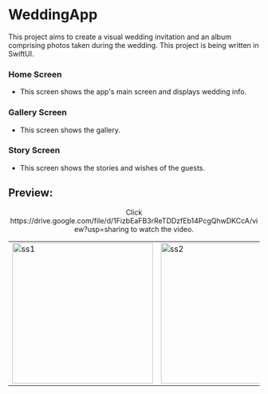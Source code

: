 # WeddingApp

This project aims to create a visual wedding invitation and an album comprising photos taken during
the wedding.
This project is being written in SwiftUI.

### Home Screen
* This screen shows the app's main screen and displays wedding info.

### Gallery Screen
* This screen shows the gallery.

### Story Screen
* This screen shows the stories and wishes of the guests.

## Preview:
<div align="center">
  Click https://drive.google.com/file/d/1FizbEaFB3rReTDDzfEb14PcgQhwDKCcA/view?usp=sharing to watch the video.
  <table>
  <tr>
    <td>
      <img src="https://github.com/rkmkrc/SocialWeddingApp/assets/42948198/19200497-13c1-4a76-b7e5-a310c18734f9" <img width="282" alt="ss1">
    </td>
    <td>
      <img src="https://github.com/rkmkrc/SocialWeddingApp/assets/42948198/bd9cf26a-7db0-4db9-a1ae-9b75c3f9b77b" <img width="282" alt="ss2">
    </td>
    <td>
      <img src="https://github.com/rkmkrc/SocialWeddingApp/assets/42948198/61f62a18-3093-49d9-b70e-dfa286a843b5" <img width="282" alt="ss3">
    </td>
    <td>
      <img src="https://github.com/rkmkrc/SocialWeddingApp/assets/42948198/34bc8e34-92c5-4c0f-84b8-93dd942ca3f4" <img width="282" alt="ss4"> 
    </td>
    <td>
      <img src="https://github.com/rkmkrc/SocialWeddingApp/assets/42948198/971129c4-bef3-474e-a682-1a0a462f51c9" <img width="282" alt="ss5">
    </td>
  </tr>
</table>
</div>


